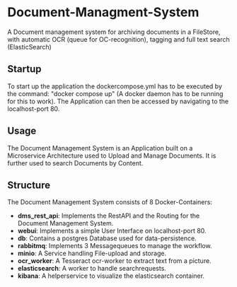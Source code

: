 # Document-Managment-System
A Document management system for archiving documents in a FileStore, with automatic OCR (queue for OC-recognition), tagging and full text search (ElasticSearch)

## Startup
To start up the application the dockercompose.yml has to be executed by the command: "docker compose up" (A docker daemon has to be running for this to work). The Application can then be accessed by navigating to the localhost-port 80.
## Usage
The Document Management System is an Application built on a Microservice Architecture used to Upload and Manage Documents. It is further used to search Documents by Content. 
## Structure
The Document Management System consists of 8 Docker-Containers:
- **dms_rest_api**: Implements the RestAPI and the Routing for the Document Management System.
- **webui**: Implements a simple User Interface on localhost-port 80.
- **db**: Contains a postgres Database used for data-persistence.
- **rabbitmq**: Implements 3 Messagequeues to manage the workflow.
- **minio**: A Service handling File-upload and storage.
- **ocr_worker**: A Tesseract ocr-worker to extract text from a picture.
- **elasticsearch**: A worker to handle searchrequests.
- **kibana**: A helperservice to visualize the elasticsearch container.

